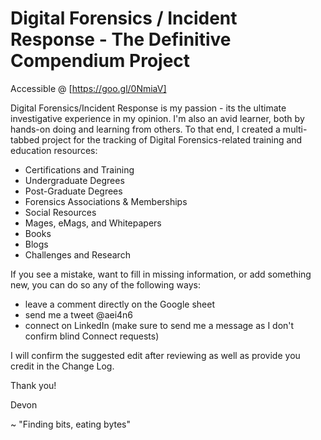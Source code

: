 # Digital Forensics / Incident Response - The Definitive Compendium Project

Accessible @ [https://goo.gl/0NmiaV]

Digital Forensics/Incident Response is my passion - its the ultimate investigative experience in my opinion. I'm also an avid learner, both by hands-on doing and learning from others. To that end, I created a multi-tabbed project for the tracking of Digital Forensics-related training and education resources:

  - Certifications and Training
  - Undergraduate Degrees
  - Post-Graduate Degrees
  - Forensics Associations & Memberships
  - Social Resources
  - Mages, eMags, and Whitepapers
  - Books
  - Blogs
  - Challenges and Research
  
If you see a mistake, want to fill in missing information, or add something new, you can do so any of the following ways:

  - leave a comment directly on the Google sheet
  - send me a tweet @aei4n6
  - connect on LinkedIn (make sure to send me a message as I don't confirm blind Connect requests) 

I will confirm the suggested edit after reviewing as well as provide you credit in the Change Log.

Thank you!

Devon

~ "Finding bits, eating bytes"
